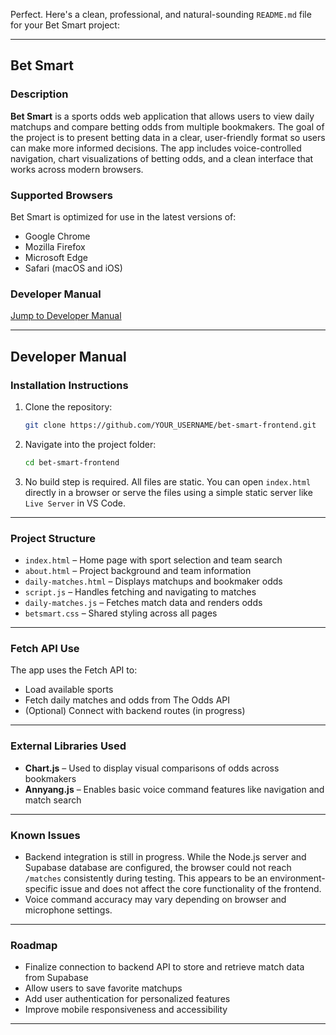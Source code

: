 Perfect. Here's a clean, professional, and natural-sounding `README.md` file for your Bet Smart project:

---

## Bet Smart

### Description

**Bet Smart** is a sports odds web application that allows users to view daily matchups and compare betting odds from multiple bookmakers. The goal of the project is to present betting data in a clear, user-friendly format so users can make more informed decisions. The app includes voice-controlled navigation, chart visualizations of betting odds, and a clean interface that works across modern browsers.

### Supported Browsers

Bet Smart is optimized for use in the latest versions of:

* Google Chrome
* Mozilla Firefox
* Microsoft Edge
* Safari (macOS and iOS)

### Developer Manual

[Jump to Developer Manual](#developer-manual)

---

## Developer Manual

### Installation Instructions

1. Clone the repository:

   ```bash
   git clone https://github.com/YOUR_USERNAME/bet-smart-frontend.git
   ```
2. Navigate into the project folder:

   ```bash
   cd bet-smart-frontend
   ```
3. No build step is required. All files are static. You can open `index.html` directly in a browser or serve the files using a simple static server like `Live Server` in VS Code.

---

### Project Structure

* `index.html` – Home page with sport selection and team search
* `about.html` – Project background and team information
* `daily-matches.html` – Displays matchups and bookmaker odds
* `script.js` – Handles fetching and navigating to matches
* `daily-matches.js` – Fetches match data and renders odds
* `betsmart.css` – Shared styling across all pages

---

### Fetch API Use

The app uses the Fetch API to:

* Load available sports
* Fetch daily matches and odds from The Odds API
* (Optional) Connect with backend routes (in progress)

---

### External Libraries Used

* **Chart.js** – Used to display visual comparisons of odds across bookmakers
* **Annyang.js** – Enables basic voice command features like navigation and match search

---

### Known Issues

* Backend integration is still in progress. While the Node.js server and Supabase database are configured, the browser could not reach `/matches` consistently during testing. This appears to be an environment-specific issue and does not affect the core functionality of the frontend.
* Voice command accuracy may vary depending on browser and microphone settings.

---

### Roadmap

* Finalize connection to backend API to store and retrieve match data from Supabase
* Allow users to save favorite matchups
* Add user authentication for personalized features
* Improve mobile responsiveness and accessibility

---

